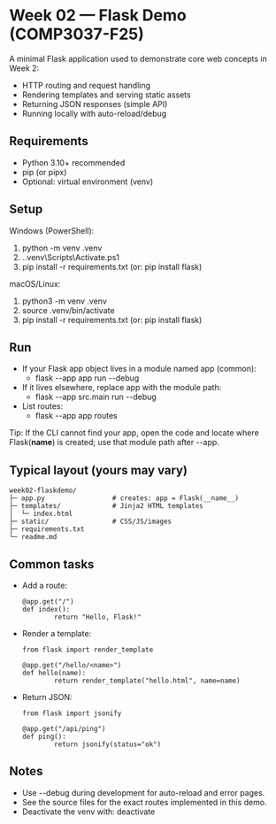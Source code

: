 # Week 02 — Flask Demo (COMP3037-F25)

A minimal Flask application used to demonstrate core web concepts in Week 2:
- HTTP routing and request handling
- Rendering templates and serving static assets
- Returning JSON responses (simple API)
- Running locally with auto-reload/debug

## Requirements
- Python 3.10+ recommended
- pip (or pipx)
- Optional: virtual environment (venv)

## Setup
Windows (PowerShell):
1) python -m venv .venv
2) .\.venv\Scripts\Activate.ps1
3) pip install -r requirements.txt  (or: pip install flask)

macOS/Linux:
1) python3 -m venv .venv
2) source .venv/bin/activate
3) pip install -r requirements.txt  (or: pip install flask)

## Run
- If your Flask app object lives in a module named app (common):
    - flask --app app run --debug
- If it lives elsewhere, replace app with the module path:
    - flask --app src.main run --debug
- List routes:
    - flask --app app routes

Tip: If the CLI cannot find your app, open the code and locate where Flask(__name__) is created; use that module path after --app.

## Typical layout (yours may vary)
```
week02-flaskdemo/
├─ app.py                 # creates: app = Flask(__name__)
├─ templates/             # Jinja2 HTML templates
│  └─ index.html
├─ static/                # CSS/JS/images
├─ requirements.txt
└─ readme.md
```

## Common tasks
- Add a route:
    ```
    @app.get("/")
    def index():
            return "Hello, Flask!"
    ```
- Render a template:
    ```
    from flask import render_template

    @app.get("/hello/<name>")
    def hello(name):
            return render_template("hello.html", name=name)
    ```
- Return JSON:
    ```
    from flask import jsonify

    @app.get("/api/ping")
    def ping():
            return jsonify(status="ok")
    ```

## Notes
- Use --debug during development for auto-reload and error pages.
- See the source files for the exact routes implemented in this demo.
- Deactivate the venv with: deactivate